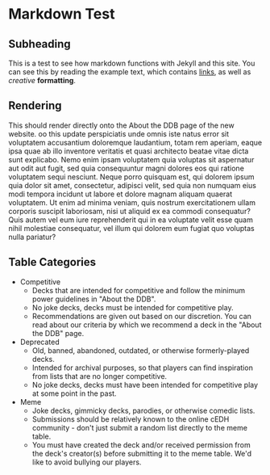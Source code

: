 
# Markdown Test  
## Subheading
This is a test to see how markdown functions with Jekyll and this site. You can see this by reading the example text, which contains [links](test.com), as well as *creative* **formatting**.

## Rendering
This should render directly onto the About the DDB page of the new website. oo this update perspiciatis unde omnis iste natus error sit voluptatem accusantium doloremque laudantium, totam rem aperiam, eaque ipsa quae ab illo inventore veritatis et quasi architecto beatae vitae dicta sunt explicabo. Nemo enim ipsam voluptatem quia voluptas sit aspernatur aut odit aut fugit, sed quia consequuntur magni dolores eos qui ratione voluptatem sequi nesciunt. Neque porro quisquam est, qui dolorem ipsum quia dolor sit amet, consectetur, adipisci velit, sed quia non numquam eius modi tempora incidunt ut labore et dolore magnam aliquam quaerat voluptatem. Ut enim ad minima veniam, quis nostrum exercitationem ullam corporis suscipit laboriosam, nisi ut aliquid ex ea commodi consequatur? Quis autem vel eum iure reprehenderit qui in ea voluptate velit esse quam nihil molestiae consequatur, vel illum qui dolorem eum fugiat quo voluptas nulla pariatur? 

## Table Categories
- Competitive
  - Decks that are intended for competitive and follow the minimum power guidelines in "About the DDB".
  - No joke decks, decks must be intended for competitive play.
  - Recommendations are given out based on our discretion. You can read about our criteria by which we recommend a deck in the "About the DDB" page.
- Deprecated
  - Old, banned, abandoned, outdated, or otherwise formerly-played decks.
  - Intended for archival purposes, so that players can find inspiration from lists that are no longer competitive.
  - No joke decks, decks must have been intended for competitive play at some point in the past.
- Meme
  - Joke decks, gimmicky decks, parodies, or otherwise comedic lists.
  - Submissions should be relatively known to the online cEDH community - don't just submit a random list directly to the meme table.
  - You must have created the deck and/or received permission from the deck's creator(s) before submitting it to the meme table. We'd like to avoid bullying our players.
 

